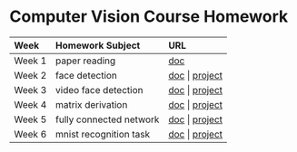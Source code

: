 # Computer Vision Course Homework

| Week | Homework Subject | URL |
| :--  | :-- | :-- |
| Week 1 | paper reading | [doc](https://phrarh32db.feishu.cn/docs/doccn1YLMjsxQuL6jnbnLj9CJPd) |
| Week 2 | face detection | [doc](https://phrarh32db.feishu.cn/docs/doccng87cpubp4CDlZAixk06IbL) &#124; [project](week2/) |
| Week 3 | video face detection | [doc](https://phrarh32db.feishu.cn/docs/doccntG1iYxH6J1N8RT55BuzHgg) &#124; [project](week3/) |
| Week 4 | matrix derivation | [doc](https://phrarh32db.feishu.cn/docs/doccnGAjtIeD3P2duj422cHR7xb) &#124; [project](week4/) |
| Week 5 | fully connected network | [doc](https://phrarh32db.feishu.cn/docs/doccnGyrVCjhkOQKkOaRN9wosIf) &#124; [project](week5/) |
| Week 6 | mnist recognition task | [doc](https://phrarh32db.feishu.cn/docs/doccns9zhvhUs0QSq9IRDbdpzvc) &#124; [project](week6/) |
